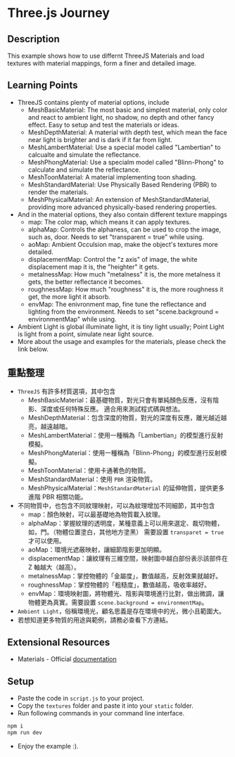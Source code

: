# Three.js Journey

## Description

This example shows how to use differnt ThreeJS Materials and load textures with material mappings, form a finer and detailed image.

## Learning Points

* ThreeJS contains plenty of material options, include
    * MeshBasicMaterial: The most basic and simplest material, only color and react
    to ambient light, no shadow, no depth and other fancy effect. Easy to setup and
    test the materials or ideas.
    * MeshDepthMaterial: A material with depth test, which mean the face near
    light is brighter and is dark if it far from light.
    * MeshLambertMaterial: Use a special model called "Lambertian" to calcualte and
    simulate the reflectance.
    * MeshPhongMaterial: Use a specialm model called "Blinn-Phong" to calculate and 
    simulate the reflectance.
    * MeshToonMaterial: A material implementing toon shading.
    * MeshStandardMaterial: Use Physically Based Rendering (PBR) to render the materials.
    * MeshPhysicalMaterial: An extension of MeshStandardMaterial, providing more advanced 
    physically-based rendering properties.
* And in the material options, they also contain different texture mappings
    * map: The color map, which means it can apply textures.
    * alphaMap: Controls the alphaness, can be used to crop the image, such as, door.
    Needs to set "transparent = true" while using.
    * aoMap: Ambient Occulsion map, make the object's textures more detailed.
    * displacementMap: Control the "z axis" of image, the white displacement map it is,
    the "heighter" it gets.
    * metalnessMap: How much "metalness" it is, the more metalness it gets, the better 
    reflectance it becomes.
    * roughnessMap: How much "roughness" it is, the more roughness it get, the more
    light it absorb.
    * envMap: The enivronment map, fine tune the reflectance and lighting from the
    environment. Needs to set "scene.background = environmentMap" while using.
* Ambient Light is global illuminate light, it is tiny light usually; Point Light
is light from a point, simulate near light source.
* More about the usage and examples for the materials, please check the link below.

## 重點整理

* `ThreeJS` 有許多材質選項，其中包含
    * MeshBasicMaterial：最基礎物質，對光只會有單純顏色反應，沒有陰影、深度或任何特殊反應。
    適合用來測試程式碼與想法。
    * MeshDepthMaterial：包含深度的物質，對光的深度有反應，離光越近越亮，越遠越暗。
    * MeshLambertMaterial：使用一種稱為「Lambertian」的模型進行反射模擬。
    * MeshPhongMaterial：使用一種稱為「Blinn-Phong」的模型進行反射模擬。
    * MeshToonMaterial：使用卡通著色的物質。
    * MeshStandardMaterial：使用 `PBR` 渲染物質。
    * MeshPhysicalMaterial：`MeshStandardMaterial` 的延伸物質，提供更多進階 PBR 相關功能。
* 不同物質中，也包含不同紋理映射，可以為紋理增加不同細節，其中包含
    * map：顏色映射，可以最基礎地為物質載入紋理。
    * alphaMap：掌握紋理的透明度，某種意義上可以用來選定、裁切物體，如，門。（物體位置塗白，其他地方塗黑）
    需要設置 `transparet = true` 才可以使用。
    * aoMap：環境光遮蔽映射，讓細節陰影更加明顯。
    * displacementMap：讓紋理有三維空間，映射圖中越白部份表示該部件在 Z 軸越大（越高）。
    * metalnessMap：掌控物體的「金屬度」，數值越高，反射效果就越好。
    * roughnessMap：掌控物體的「粗糙度」，數值越高，吸收率越好。
    * envMap：環境映射圖，將物體光、陰影與環境進行比對，做出微調，讓物體更為真實。需要設置 
    `scene.background = environmentMap`。
* `Ambient Light`，俗稱環境光，顧名思義是存在環境中的光，微小且範圍大。
* 若想知道更多物質的用途與範例，請務必查看下方連結。

## Extensional Resources

* Materials - Official [documentation](https://threejs.org/docs/?q=sta#api/en/materials/MeshStandardMaterial)

## Setup

* Paste the code in `script.js` to your project.
* Copy the `textures` folder and paste it into your `static` folder.
* Run following commands in your command line interface.

```bash
npm i
npm run dev
```

* Enjoy the example :).
